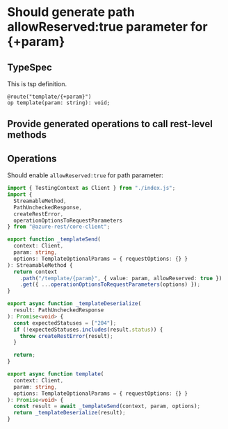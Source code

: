# Should generate path allowReserved:true parameter for {+param}

## TypeSpec

This is tsp definition.

```tsp
@route("template/{+param}")
op template(param: string): void;
```

## Provide generated operations to call rest-level methods

## Operations

Should enable `allowReserved:true` for path parameter:

```ts operations
import { TestingContext as Client } from "./index.js";
import {
  StreamableMethod,
  PathUncheckedResponse,
  createRestError,
  operationOptionsToRequestParameters
} from "@azure-rest/core-client";

export function _templateSend(
  context: Client,
  param: string,
  options: TemplateOptionalParams = { requestOptions: {} }
): StreamableMethod {
  return context
    .path("/template/{param}", { value: param, allowReserved: true })
    .get({ ...operationOptionsToRequestParameters(options) });
}

export async function _templateDeserialize(
  result: PathUncheckedResponse
): Promise<void> {
  const expectedStatuses = ["204"];
  if (!expectedStatuses.includes(result.status)) {
    throw createRestError(result);
  }

  return;
}

export async function template(
  context: Client,
  param: string,
  options: TemplateOptionalParams = { requestOptions: {} }
): Promise<void> {
  const result = await _templateSend(context, param, options);
  return _templateDeserialize(result);
}
```
